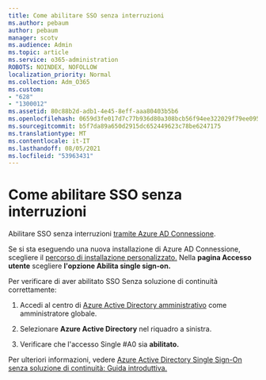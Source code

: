 ```yaml
---
title: Come abilitare SSO senza interruzioni
ms.author: pebaum
author: pebaum
manager: scotv
ms.audience: Admin
ms.topic: article
ms.service: o365-administration
ROBOTS: NOINDEX, NOFOLLOW
localization_priority: Normal
ms.collection: Adm_O365
ms.custom:
- "628"
- "1300012"
ms.assetid: 80c88b2d-adb1-4e45-8eff-aaa80403b5b6
ms.openlocfilehash: 0659d3fe017d7c77b936d80a308bcb56f94ee322029f79ee095ebeec0b8ea7c1
ms.sourcegitcommit: b5f7da89a650d2915dc652449623c78be6247175
ms.translationtype: MT
ms.contentlocale: it-IT
ms.lasthandoff: 08/05/2021
ms.locfileid: "53963431"
---
```

# <a name="how-to-enable-seamless-sso"></a>Come abilitare SSO senza interruzioni

Abilitare SSO senza interruzioni [tramite Azure AD Connessione](https://docs.microsoft.com/azure/active-directory/connect/active-directory-aadconnect).
  
Se si sta eseguendo una nuova installazione di Azure AD Connessione, scegliere il [percorso di installazione personalizzato.](https://docs.microsoft.com/azure/active-directory/connect/active-directory-aadconnect-get-started-custom) Nella **pagina Accesso utente** scegliere **l'opzione Abilita single sign-on.**
  
Per verificare di aver abilitato SSO Senza soluzione di continuità correttamente:
  
1. Accedi al centro di [Azure Active Directory amministrativo](https://aad.portal.azure.com) come amministratore globale.

2. Selezionare **Azure Active Directory** nel riquadro a sinistra.

3. Verificare che l'accesso Single #A0 sia **abilitato.**

Per ulteriori informazioni, vedere [Azure Active Directory Single Sign-On senza soluzione di continuità: Guida introduttiva.](https://docs.microsoft.com/azure/active-directory/connect/active-directory-aadconnect-sso-quick-start)
  
